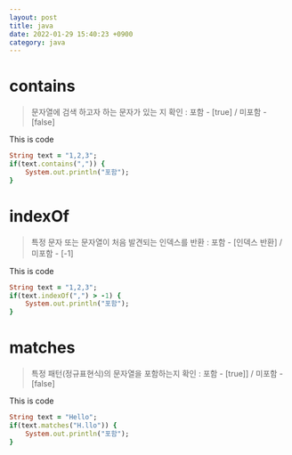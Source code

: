 ```yaml
---
layout: post
title: java
date: 2022-01-29 15:40:23 +0900
category: java
---
```

# contains
> 문자열에 검색 하고자 하는 문자가 있는 지 확인 : 포함 - [true] / 미포함 - [false]

This is code
```ruby
String text = "1,2,3";
if(text.contains(",")) {
    System.out.println("포함");
}
```

# indexOf
> 특정 문자 또는 문자열이 처음 발견되는 인덱스를 반환 : 포함 - [인덱스 반환] / 미포함 - [-1]

This is code
```ruby
String text = "1,2,3";
if(text.indexOf(",") > -1) {
    System.out.println("포함");
}
```

# matches
> 특정 패턴(정규표현식)의 문자열을 포함하는지 확인 : 포함 - [true]] / 미포함 - [false]

This is code
```ruby
String text = "Hello";
if(text.matches("H.llo")) {
    System.out.println("포함");
}
```